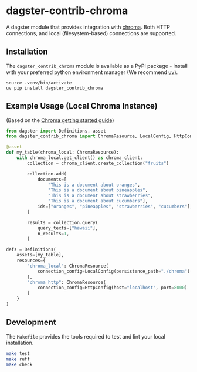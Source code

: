 # dagster-contrib-chroma

A dagster module that provides integration with [chroma](https://www.trychroma.com/). 
Both HTTP connections, and local (filesystem-based) connections are supported.

## Installation

The `dagster_contrib_chroma` module is available as a PyPI package - install with your preferred python 
environment manager (We recommend [uv](https://github.com/astral-sh/uv)).

```
source .venv/bin/activate
uv pip install dagster_contrib_chroma
```

## Example Usage (Local Chroma Instance)

(Based on the [Chroma getting started guide](https://docs.trychroma.com/docs/overview/getting-started))

```python
from dagster import Definitions, asset
from dagster_contrib_chroma import ChromaResource, LocalConfig, HttpConfig

@asset
def my_table(chroma_local: ChromaResource):
    with chroma_local.get_client() as chroma_client:
        collection = chroma_client.create_collection("fruits")

        collection.add(
            documents=[
                "This is a document about oranges", 
                "This is a document about pineapples",
                "This is a document about strawberries",
                "This is a document about cucumbers"],
            ids=["oranges", "pineapples", "strawberries", "cucumbers"],
        )

        results = collection.query(
            query_texts=["hawaii"],
            n_results=1,
        )

defs = Definitions(
    assets=[my_table],
    resources={
        "chroma_local": ChromaResource(
            connection_config=LocalConfig(persistence_path="./chroma")
        ),
        "chroma_http": ChromaResource(
            connection_config=HttpConfig(host="localhost", port=8000)
        )
    }
)
```

## Development

The `Makefile` provides the tools required to test and lint your local installation.

```sh
make test
make ruff
make check
```